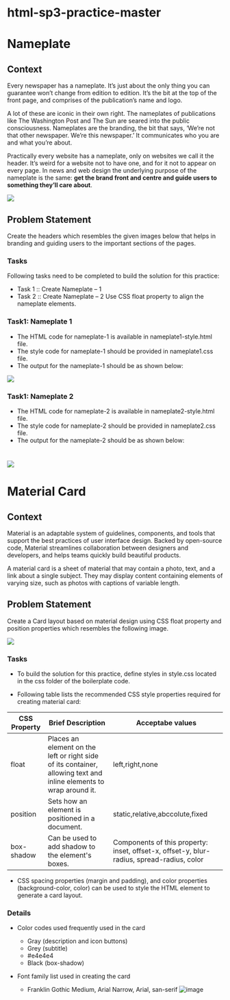# html-sp3-practice-master
# Nameplate

## Context
Every newspaper has a nameplate. It’s just about the only thing you can guarantee won’t change from edition to edition. It’s the bit at the top of the front page, and comprises of the publication’s name and logo.

A lot of these are iconic in their own right. The nameplates of publications like The Washington Post and The Sun are seared into the public consciousness. Nameplates are the branding, the bit that says, ‘We’re not that other newspaper. We’re this newspaper.’ It communicates who you are and what you’re about.

Practically every website has a nameplate, only on websites we call it the header.  It’s weird for a website not to have one, and for it not to appear on every page. In news and web design the underlying purpose of the nameplate is the same: **get the brand front and centre and guide users to something they’ll care about**.

![](./nameplate-collage.jpeg)

## Problem Statement

Create the headers which resembles the given images below that helps in branding and guiding users to the important sections of the pages.  

### Tasks

Following tasks need to be completed to build the solution for this practice:​
- Task 1 :: Create Nameplate – 1​
- Task 2 :: Create Nameplate – 2​
Use CSS float property to align the nameplate elements. ​​

### Task1: Nameplate 1

- The HTML code for nameplate-1 is available in nameplate1-style.html file.​
- The style code for nameplate-1 should be provided in nameplate1.css file.​
- The output for the nameplate-1 should be as shown below:

![](./nameplate1.png)

### Task1: Nameplate 2

- The HTML code for nameplate-2 is available in nameplate2-style.html file.​
- The style code for nameplate-2 should be provided in nameplate2.css file.​
- The output for the nameplate-2 should be as shown below:

![](./nameplate2.png)
=========================================================================================================
# Material Card

## Context

Material is an adaptable system of guidelines, components, and tools that support the best practices of user interface design. Backed by open-source code, Material streamlines collaboration between designers and developers, and helps teams quickly build beautiful products.

A material card is a sheet of material that may contain a photo, text, and a link about a single subject. They may display content containing elements of varying size, such as photos with captions of variable length.

## Problem Statement

Create a Card layout based on material design using CSS float property and position properties which resembles the following image.

![](./Material-card-using-float.png)

### Tasks

- To build the solution for this practice, define styles in style.css located in the css folder of the boilerplate code.​

- Following table lists the recommended CSS style properties required for creating material card:​

| CSS Property | Brief Description | Acceptabe values|
|--------------|-------------------|------------------|
| float| Places an element on the left or right side of its container, allowing text and inline elements to wrap around it.| left,right,none|
|position| Sets how an element is positioned in a document. | static,relative,abccolute,fixed|
|box-shadow|Can be used to add shadow to the element's boxes. |Components of this property:​inset, offset-x, offset-y, blur-radius, spread-radius, color

- ​CSS spacing properties (margin and padding), and color properties (background-color, color) can be used to style the HTML element to generate a card layout​.

### Details

- Color codes used frequently used in the card
    - Gray (description and icon buttons)
    - Grey (subtitle)
    - #e4e4e4
    - Black (box-shadow)

- Font family list used in creating the card
    - Franklin Gothic Medium, Arial Narrow, Arial, san-serif
![image](https://user-images.githubusercontent.com/108535012/209479128-cc00be07-4440-4237-b9ee-cc87a881cf9b.png)
